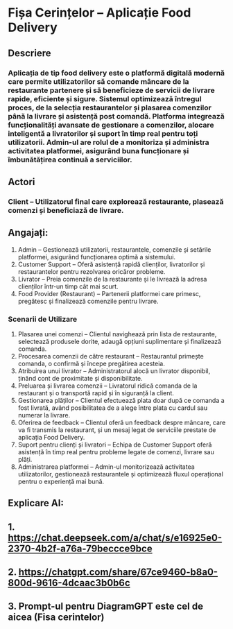# Fișa Cerințelor – Aplicație Food Delivery
## Descriere
### Aplicația de tip food delivery este o platformă digitală modernă care permite utilizatorilor să comande mâncare de la restaurante partenere și să beneficieze de servicii de livrare rapide, eficiente și sigure. Sistemul optimizează întregul proces, de la selecția restaurantelor și plasarea comenzilor până la livrare și asistență post comandă. Platforma integrează funcționalități avansate de gestionare a comenzilor, alocare inteligentă a livratorilor și suport în timp real pentru toți utilizatorii. Admin-ul are rolul de a monitoriza și administra activitatea platformei, asigurând buna funcționare și îmbunătățirea continuă a serviciilor.
## Actori
### Client – Utilizatorul final care explorează restaurante, plasează comenzi și beneficiază de livrare.
## Angajați:
1. Admin – Gestionează utilizatorii, restaurantele, comenzile și setările platformei, asigurând funcționarea optimă a sistemului.
2. Customer Support – Oferă asistență rapidă clienților, livratorilor și restaurantelor pentru rezolvarea oricăror probleme.
3. Livrator – Preia comenzile de la restaurante și le livrează la adresa clienților într-un timp cât mai scurt.
4. Food Provider (Restaurant) – Partenerii platformei care primesc, pregătesc și finalizează comenzile pentru livrare.
### Scenarii de Utilizare
1. Plasarea unei comenzi – Clientul navighează prin lista de restaurante, selectează produsele dorite, adaugă opțiuni suplimentare și finalizează comanda.
2. Procesarea comenzii de către restaurant – Restaurantul primește comanda, o confirmă și începe pregătirea acesteia.
3. Atribuirea unui livrator – Administratorul alocă un livrator disponibil, ținând cont de proximitate și disponibilitate.
4. Preluarea și livrarea comenzii – Livratorul ridică comanda de la restaurant și o transportă rapid și în siguranță la client.
5. Gestionarea plăților – Clientul efectuează plata doar după ce comanda a fost livrată, având posibilitatea de a alege între plata cu cardul sau numerar la livrare.
6. Oferirea de feedback – Clientul oferă un feedback despre mâncare, care va fi transmis la restaurant, și un mesaj legat de serviciile prestate de aplicația Food Delivery.
7. Suport pentru clienți și livratori – Echipa de Customer Support oferă asistență în timp real pentru probleme legate de comenzi, livrare sau plăți.
8. Administrarea platformei – Admin-ul monitorizează activitatea utilizatorilor, gestionează restaurantele și optimizează fluxul operațional pentru o experiență mai bună.

## Explicare AI: 
## 1. https://chat.deepseek.com/a/chat/s/e16925e0-2370-4b2f-a76a-79beccce9bce
## 2. https://chatgpt.com/share/67ce9460-b8a0-800d-9616-4dcaac3b0b6c
## 3. Prompt-ul pentru DiagramGPT este cel de aicea (Fisa cerintelor)
